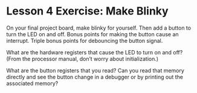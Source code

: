 Lesson 4 Exercise: Make Blinky
==
On your final project board, make blinky for yourself. Then add a button to turn the LED on and off. Bonus points for making the button cause an interrupt. Triple bonus points for debouncing the button signal.

What are the hardware registers that cause the LED to turn on and off? (From the processor manual, don’t worry about initialization.) 



What are the button registers that you read? Can you read that memory directly and see the button change in a debugger or by printing out the associated memory?
